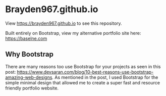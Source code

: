 # Brayden967.github.io

View https://brayden967.github.io to see this repository.

Built entirely on Bootstrap, view my alternative portfolio site here: https://baselne.com

## Why Bootstrap

There are many reasons too use Bootstrap for your projects as seen in this post: https://www.devsaran.com/blog/10-best-reasons-use-bootstrap-amazing-web-designs. As mentioned in the post, I used Bootstrap for the simple minimal design that allowed me to create a super fast and resource friendly portfolio website. 
